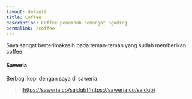 ```yaml
---
layout: default
title: Coffee
description: Coffee penambah semangat ngoding
permalink: /coffee
---
```


Saya sangat berterimakasih pada teman-teman yang sudah memberikan coffee

#### Saweria

Berbagi kopi dengan saya di saweria

> [https://saweria.co/saidqb](https://saweria.co/saidqb)